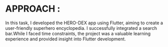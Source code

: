# APPROACH :
In this task, I developed the HERO-DEX app using Flutter, aiming to create a user-friendly superhero encyclopedia. I successfully integrated a search bar.While I faced time constraints, the project was a valuable learning experience and provided insight into Flutter development. 
